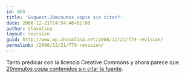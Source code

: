 ```yaml
---
id: 865
title: '&iquest;20minutos copia sin citar?'
date: 2006-12-21T14:54:46+02:00
author: Chavalina
layout: revision
guid: http://www.wp.chavalina.net/2006/12/21/779-revision/
permalink: /2006/12/21/779-revision/
---
```

Tanto predicar con la licencia Creative Commons y ahora parece que <a href="http://www.fotomurcia.com.es/2006/12/21/20minutos-una-panda-de-sinverguenzas/" target="_blank">20minutos copia contenidos sin citar la fuente</a>.